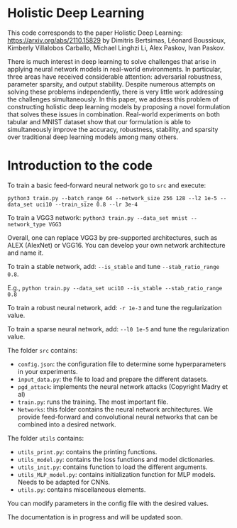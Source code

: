 # Holistic Deep Learning

This code corresponds to the paper Holistic Deep Learning: https://arxiv.org/abs/2110.15829
by Dimitris Bertsimas, Léonard Boussioux, Kimberly Villalobos Carballo, Michael Linghzi Li, Alex Paskov, Ivan Paskov.

There is much interest in deep learning to solve challenges that arise in applying neural network models in real-world environments. In particular, three areas have received considerable attention: adversarial robustness, parameter sparsity, and output stability. Despite numerous attempts on solving these problems independently, there is very little work addressing the challenges simultaneously. In this paper, we address this problem of constructing holistic deep learning models by proposing a novel formulation that solves these issues in combination. Real-world experiments on both tabular and MNIST dataset show that our formulation is able to simultaneously improve the accuracy, robustness, stability, and sparsity over traditional deep learning models among many others.

# Introduction to the code

To train a basic feed-forward neural network go to ```src``` and execute:

```python3 train.py --batch_range 64 --network_size 256 128 --l2 1e-5 --data_set uci10 --train_size 0.8 --lr 3e-4 ```

To train a VGG3 network:
```python3 train.py --data_set mnist --network_type VGG3```

Overall, one can replace VGG3 by pre-supported architectures, such as ALEX (AlexNet) or VGG16. You can develop your own network architecture and name it.

To train a stable network, add: ```--is_stable``` and tune ```--stab_ratio_range 0.8```.

E.g., ```python train.py --data_set uci10 --is_stable --stab_ratio_range 0.8```

To train a robust neural network, add: ```-r 1e-3``` and tune the regularization value.

To train a sparse neural network, add: ```--l0 1e-5``` and tune the regularization value.

The folder ```src``` contains:
- ```config.json```: the configuration file to determine some hyperparameters in your experiments.
- ```input_data.py```: the file to load and prepare the different datasets.
- ```pgd_attack```: implements the neural network attacks (Copyright Madry et al)
- ```train.py```: runs the training. The most important file.
- ```Networks```: this folder contains the neural network architectures. We provide feed-forward and convolutional neural networks that can be combined into a desired network.

The folder ```utils``` contains:
- ```utils_print.py```: contains the printing functions.
- ```utils_model.py```: contains the loss functions and model dictionaries.
- ```utils_init.py```: contains function to load the different arguments.
- ```utils_MLP_model.py```: contains initialization function for MLP models. Needs to be adapted for CNNs.
- ```utils.py```: contains miscellaneous elements.

You can modify parameters in the config file with the desired values.

The documentation is in progress and will be updated soon.



